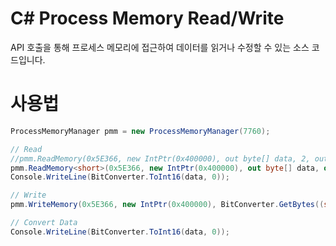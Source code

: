 # C# Process Memory Read/Write
API 호출을 통해 프로세스 메모리에 접근하여 데이터를 읽거나 수정할 수 있는 소스 코드입니다.

# 사용법
```C#
ProcessMemoryManager pmm = new ProcessMemoryManager(7760);

// Read
//pmm.ReadMemory(0x5E366, new IntPtr(0x400000), out byte[] data, 2, out int bytesRead);
pmm.ReadMemory<short>(0x5E366, new IntPtr(0x400000), out byte[] data, out int bytesRead);
Console.WriteLine(BitConverter.ToInt16(data, 0));

// Write
pmm.WriteMemory(0x5E366, new IntPtr(0x400000), BitConverter.GetBytes((short)10), out int bytesWritten);

// Convert Data
Console.WriteLine(BitConverter.ToInt16(data, 0));
```
